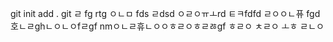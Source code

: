 git init add . git 
ㄹ
fg
rtg
ㅇㄴㅁ
fds
ㄹdsd
ㅇㄹㅇㅠㅗrd
ㅌㅋfdfd
ㄹㅇㅇㄴ퓨
fgd호ㄴㄹghㄴㅇㄴㅇfㄹgf
nmㅇㄴㄹ휴ㄴㅇㅇㅎㄹㅇㅎㄹㅀgf
ㅎㄹㅇ
ㅊㄹㅇ
ㅗㅎ
ㄹㄴㅇ
